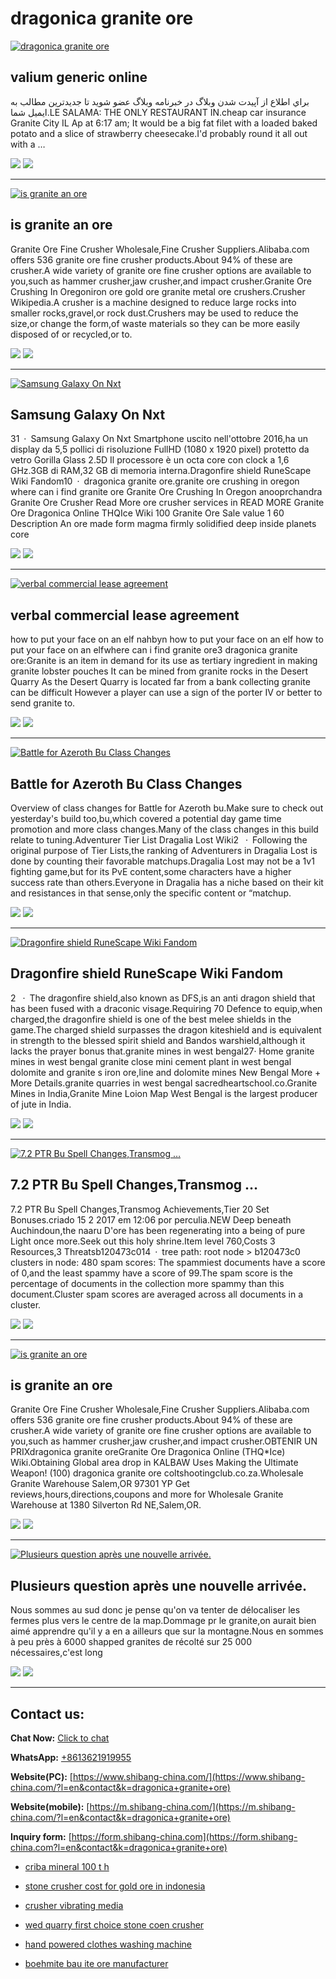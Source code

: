 # dragonica granite ore

<a href="https://swt.shibang-china.com/?l=en&img&k=dragonica+granite+ore" target="_blank">![dragonica granite ore](http://static.shibang-china.com/all-800x300/1031.jpg)</a>

## valium generic online
براي اطلاع از آپيدت شدن وبلاگ در خبرنامه وبلاگ عضو شويد تا جديدترين مطالب به ايميل شما.LE SALAMA: THE ONLY RESTAURANT IN.cheap car insurance Granite City IL Ap at 6:17 am; It would be a big fat filet with a loaded baked potato and a slice of strawberry cheesecake.I'd probably round it all out with a …


<a href="https://whatsapp.shibangsoft.com/WhatsApp.php" target="_blank" title="WhatsApp">![](http://static.shibang-china.com/icon/whatsapp.png)</a> <a href="https://swt.shibang-china.com/?l=en&icon&k=dragonica+granite+ore" target="_blank">![](http://static.shibang-china.com/icon/chat-en.png)</a>

---

<a href="https://swt.shibang-china.com/?l=en&img&k=dragonica+granite+ore" target="_blank">![is granite an ore](http://static.shibang-china.com/all-800x300/272.jpg)</a>

## is granite an ore
Granite Ore Fine Crusher Wholesale,Fine Crusher Suppliers.Alibaba.com offers 536 granite ore fine crusher products.About 94% of these are crusher.A wide variety of granite ore fine crusher options are available to you,such as hammer crusher,jaw crusher,and impact crusher.Granite Ore Crushing In Oregoniron ore gold ore granite metal ore crushers.Crusher Wikipedia.A crusher is a machine designed to reduce large rocks into smaller rocks,gravel,or rock dust.Crushers may be used to reduce the size,or change the form,of waste materials so they can be more easily disposed of or recycled,or to.


<a href="https://whatsapp.shibangsoft.com/WhatsApp.php" target="_blank" title="WhatsApp">![](http://static.shibang-china.com/icon/whatsapp.png)</a> <a href="https://swt.shibang-china.com/?l=en&icon&k=dragonica+granite+ore" target="_blank">![](http://static.shibang-china.com/icon/chat-en.png)</a>

---

<a href="https://swt.shibang-china.com/?l=en&img&k=dragonica+granite+ore" target="_blank">![Samsung Galaxy On Nxt](http://static.shibang-china.com/all-800x300/680.jpg)</a>

## Samsung Galaxy On Nxt
31&ensp;&#0183;&ensp;Samsung Galaxy On Nxt Smartphone uscito nell'ottobre 2016,ha un display da 5,5 pollici di risoluzione FullHD (1080 x 1920 pixel) protetto da vetro Gorilla Glass 2.5D Il processore &#232; un octa core con clock a 1,6 GHz.3GB di RAM,32 GB di memoria interna.Dragonfire shield RuneScape Wiki Fandom10&ensp;&#0183;&ensp;dragonica granite ore.granite ore crushing in oregon where can i find granite ore Granite Ore Crushing In Oregon anooprchandra Granite Ore Crusher Read More ore crusher services in READ MORE Granite Ore Dragonica Online THQIce Wiki 100 Granite Ore Sale value 1 60 Description An ore made form magma firmly solidified deep inside planets core


<a href="https://whatsapp.shibangsoft.com/WhatsApp.php" target="_blank" title="WhatsApp">![](http://static.shibang-china.com/icon/whatsapp.png)</a> <a href="https://swt.shibang-china.com/?l=en&icon&k=dragonica+granite+ore" target="_blank">![](http://static.shibang-china.com/icon/chat-en.png)</a>

---

<a href="https://swt.shibang-china.com/?l=en&img&k=dragonica+granite+ore" target="_blank">![verbal commercial lease agreement](http://static.shibang-china.com/all-800x300/314.jpg)</a>

## verbal commercial lease agreement
how to put your face on an elf nahbyn how to put your face on an elf how to put your face on an elfwhere can i find granite ore3 dragonica granite ore:Granite is an item in demand for its use as tertiary ingredient in making granite lobster pouches It can be mined from granite rocks in the Desert Quarry As the Desert Quarry is located far from a bank collecting granite can be difficult However a player can use a sign of the porter IV or better to send granite to.


<a href="https://whatsapp.shibangsoft.com/WhatsApp.php" target="_blank" title="WhatsApp">![](http://static.shibang-china.com/icon/whatsapp.png)</a> <a href="https://swt.shibang-china.com/?l=en&icon&k=dragonica+granite+ore" target="_blank">![](http://static.shibang-china.com/icon/chat-en.png)</a>

---

<a href="https://swt.shibang-china.com/?l=en&img&k=dragonica+granite+ore" target="_blank">![Battle for Azeroth Bu Class Changes](http://static.shibang-china.com/all-800x300/776.jpg)</a>

## Battle for Azeroth Bu Class Changes
Overview of class changes for Battle for Azeroth bu.Make sure to check out yesterday's build too,bu,which covered a potential day game time promotion and more class changes.Many of the class changes in this build relate to tuning.Adventurer Tier List Dragalia Lost Wiki2 &ensp;&#0183;&ensp;Following the original purpose of Tier Lists,the ranking of Adventurers in Dragalia Lost is done by counting their favorable matchups.Dragalia Lost may not be a 1v1 fighting game,but for its PvE content,some characters have a higher success rate than others.Everyone in Dragalia has a niche based on their kit and resistances in that sense,only the specific content or “matchup.


<a href="https://whatsapp.shibangsoft.com/WhatsApp.php" target="_blank" title="WhatsApp">![](http://static.shibang-china.com/icon/whatsapp.png)</a> <a href="https://swt.shibang-china.com/?l=en&icon&k=dragonica+granite+ore" target="_blank">![](http://static.shibang-china.com/icon/chat-en.png)</a>

---

<a href="https://swt.shibang-china.com/?l=en&img&k=dragonica+granite+ore" target="_blank">![Dragonfire shield RuneScape Wiki Fandom](http://static.shibang-china.com/all-800x300/698.jpg)</a>

## Dragonfire shield RuneScape Wiki Fandom
2 &ensp;&#0183;&ensp;The dragonfire shield,also known as DFS,is an anti dragon shield that has been fused with a draconic visage.Requiring 70 Defence to equip,when charged,the dragonfire shield is one of the best melee shields in the game.The charged shield surpasses the dragon kiteshield and is equivalent in strength to the blessed spirit shield and Bandos warshield,although it lacks the prayer bonus that.granite mines in west bengal27&#183; Home granite mines in west bengal granite close mini cement plant in west bengal dolomite and granite s iron ore,line and dolomite mines New Bengal More + More Details.granite quarries in west bengal sacredheartschool.co.Granite Mines in India,Granite Mine Loion Map West Bengal is the largest producer of jute in India.


<a href="https://whatsapp.shibangsoft.com/WhatsApp.php" target="_blank" title="WhatsApp">![](http://static.shibang-china.com/icon/whatsapp.png)</a> <a href="https://swt.shibang-china.com/?l=en&icon&k=dragonica+granite+ore" target="_blank">![](http://static.shibang-china.com/icon/chat-en.png)</a>

---

<a href="https://swt.shibang-china.com/?l=en&img&k=dragonica+granite+ore" target="_blank">![7.2 PTR Bu Spell Changes,Transmog …](http://static.shibang-china.com/all-800x300/59.jpg)</a>

## 7.2 PTR Bu Spell Changes,Transmog …
7.2 PTR Bu Spell Changes,Transmog Achievements,Tier 20 Set Bonuses.criado 15 2 2017 em 12:06 por perculia.NEW Deep beneath Auchindoun,the naaru D'ore has been regenerating into a being of pure Light once more.Seek out this holy shrine.Item level 760,Costs 3 Resources,3 Threatsb120473c014&ensp;&#0183;&ensp;tree path: root node &gt; b120473c0 clusters in node: 480 spam scores: The spammiest documents have a score of 0,and the least spammy have a score of 99.The spam score is the percentage of documents in the collection more spammy than this document.Cluster spam scores are averaged across all documents in a cluster.


<a href="https://whatsapp.shibangsoft.com/WhatsApp.php" target="_blank" title="WhatsApp">![](http://static.shibang-china.com/icon/whatsapp.png)</a> <a href="https://swt.shibang-china.com/?l=en&icon&k=dragonica+granite+ore" target="_blank">![](http://static.shibang-china.com/icon/chat-en.png)</a>

---

<a href="https://swt.shibang-china.com/?l=en&img&k=dragonica+granite+ore" target="_blank">![is granite an ore](http://static.shibang-china.com/all-800x300/1258.jpg)</a>

## is granite an ore
Granite Ore Fine Crusher Wholesale,Fine Crusher Suppliers.Alibaba.com offers 536 granite ore fine crusher products.About 94% of these are crusher.A wide variety of granite ore fine crusher options are available to you,such as hammer crusher,jaw crusher,and impact crusher.OBTENIR UN PRIXdragonica granite oreGranite Ore Dragonica Online (THQ*Ice) Wiki.Obtaining Global area drop in KALBAW Uses Making the Ultimate Weapon! (100) dragonica granite ore coltshootingclub.co.za.Wholesale Granite Warehouse Salem,OR 97301 YP Get reviews,hours,directions,coupons and more for Wholesale Granite Warehouse at 1380 Silverton Rd NE,Salem,OR.


<a href="https://whatsapp.shibangsoft.com/WhatsApp.php" target="_blank" title="WhatsApp">![](http://static.shibang-china.com/icon/whatsapp.png)</a> <a href="https://swt.shibang-china.com/?l=en&icon&k=dragonica+granite+ore" target="_blank">![](http://static.shibang-china.com/icon/chat-en.png)</a>

---

<a href="https://swt.shibang-china.com/?l=en&img&k=dragonica+granite+ore" target="_blank">![Plusieurs question apr&#232;s une nouvelle arriv&#233;e.](http://static.shibang-china.com/all-800x300/969.jpg)</a>

## Plusieurs question apr&#232;s une nouvelle arriv&#233;e.
Nous sommes au sud donc je pense qu'on va tenter de d&#233;localiser les fermes plus vers le centre de la map.Dommage pr le granite,on aurait bien aim&#233; apprendre qu'il y a en a ailleurs que sur la montagne.Nous en sommes &#224; peu pr&#232;s &#224; 6000 shapped granites de r&#233;colt&#233; sur 25 000 n&#233;cessaires,c'est long

<a href="https://whatsapp.shibangsoft.com/WhatsApp.php" target="_blank" title="WhatsApp">![](http://static.shibang-china.com/icon/whatsapp.png)</a> <a href="https://swt.shibang-china.com/?l=en&icon&k=dragonica+granite+ore" target="_blank">![](http://static.shibang-china.com/icon/chat-en.png)</a>

---
## Contact us:

**Chat Now:** [Click to chat](https://swt.shibang-china.com?l=en&contact&k=dragonica+granite+ore)

**WhatsApp:**  [+8613621919955](https://whatsapp.shibangsoft.com/WhatsApp.php)

**Website(PC):** [https://www.shibang-china.com/](https://www.shibang-china.com/?l=en&contact&k=dragonica+granite+ore)

**Website(mobile):** [https://m.shibang-china.com/](https://m.shibang-china.com/?l=en&contact&k=dragonica+granite+ore)

**Inquiry form:** [https://form.shibang-china.com](https://form.shibang-china.com?l=en&contact&k=dragonica+granite+ore)

* [criba mineral 100 t h](../158/criba%20mineral%20100%20t%20h.md)

* [stone crusher cost for gold ore in indonesia](../159/stone%20crusher%20cost%20for%20gold%20ore%20in%20indonesia.md)

* [crusher vibrating media](../153/crusher%20vibrating%20media.md)

* [wed quarry first choice stone coen crusher](../160/wed%20quarry%20first%20choice%20stone%20coen%20crusher.md)

* [hand powered clothes washing machine](../152/hand%20powered%20clothes%20washing%20machine.md)

* [boehmite bau ite ore manufacturer](../155/boehmite%20bau%20ite%20ore%20manufacturer.md)